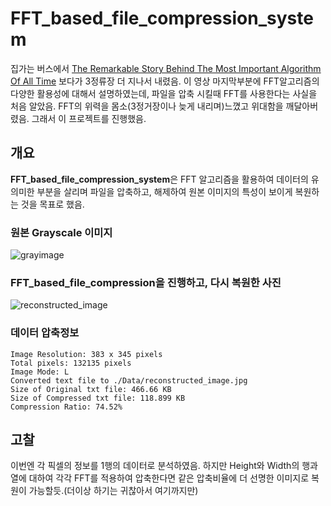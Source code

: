 # FFT_based_file_compression_system

집가는 버스에서 [The Remarkable Story Behind The Most Important Algorithm Of All Time](https://www.youtube.com/watch?v=nmgFG7PUHfo) 보다가 3정류장 더 지나서 내렸음. 이 영상 마지막부분에 FFT알고리즘의 다양한 활용성에 대해서 설명하였는데, 파일을 압축 시킬때 FFT를 사용한다는 사실을 처음 알았음. FFT의 위력을 몸소(3정거장이나 늦게 내리며)느꼈고 위대함을 깨달아버렸음. 그래서 이 프로젝트를 진행했음.

## 개요

**FFT_based_file_compression_system**은 FFT 알고리즘을 활용하여 데이터의 유의미한 부분을 살리며 파일을 압축하고, 해제하여 원본 이미지의 특성이 보이게 복원하는 것을 목표로 했음.


### 원본 Grayscale  이미지
![grayimage](https://github.com/user-attachments/assets/9fa1e868-2c5d-497b-8188-3d4ed834262b)


### FFT_based_file_compression을 진행하고, 다시 복원한 사진
![reconstructed_image](https://github.com/user-attachments/assets/bcb0b8f2-11fe-4c9d-b70e-081f76ed4979)

### 데이터 압축정보

```plaintext
Image Resolution: 383 x 345 pixels
Total pixels: 132135 pixels
Image Mode: L
Converted text file to ./Data/reconstructed_image.jpg
Size of Original txt file: 466.66 KB
Size of Compressed txt file: 118.899 KB
Compression Ratio: 74.52%
```

## 고찰
이번엔 각 픽셀의 정보를 1행의 데이터로 분석하였음. 하지만 Height와 Width의 행과 열에 대하여 각각 FFT를 적용하여 압축한다면 같은 압축비율에 더 선명한 이미지로 복원이 가능할듯.(더이상 하기는 귀찮아서 여기까지만)
